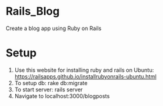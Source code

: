 # Rails_Blog
Create a blog app using Ruby on Rails

# Setup
1. Use this website for installing ruby and rails on Ubuntu: https://railsapps.github.io/installrubyonrails-ubuntu.html
2. To setup db: rake db:migrate
3. To start server: rails server
4. Navigate to localhost:3000/blogposts
